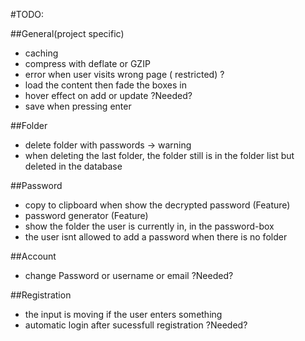 #TODO:


##General(project specific)
* caching
* compress with deflate or GZIP
* error when user visits wrong page ( restricted) ?
* load the content then fade the boxes in
* hover effect on add or update ?Needed?
* save when pressing enter

##Folder
* delete folder with passwords -> warning
* when deleting the last folder, the folder still is in the folder list but deleted in the database

##Password
* copy to clipboard when show the decrypted password (Feature)
* password generator (Feature)
* show the folder the user is currently in, in the password-box
* the user isnt allowed to add a password when there is no folder

##Account
* change Password or username or email ?Needed?

##Registration
* the input is moving if the user enters something
* automatic login after sucessfull registration ?Needed?
